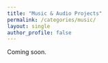 ```yaml
---
title: "Music & Audio Projects"
permalink: /categories/music/
layout: single
author_profile: false
---
```

Coming soon.
